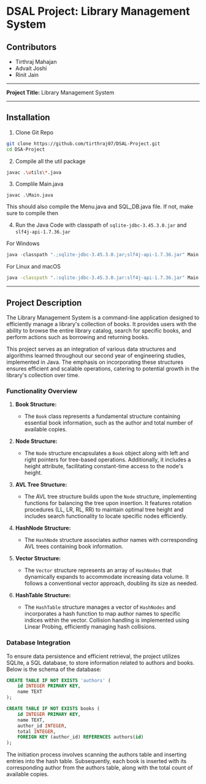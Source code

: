 # DSAL Project: Library Management System

## Contributors
- Tirthraj Mahajan
- Advait Joshi
- Rinit Jain

---

**Project Title:** Library Management System

---

## Installation

1. Clone Git Repo
```bash
git clone https://github.com/tirthraj07/DSAL-Project.git
cd DSA-Project
```

2. Compile all the util package
```bash
javac .\utils\*.java
```

3. Complile Main.java
```
javac .\Main.java
```
This should also compile the Menu.java and SQL_DB.java file. If not, make sure to compile then

4. Run the Java Code with classpath of `sqlite-jdbc-3.45.3.0.jar` and `slf4j-api-1.7.36.jar`  

For Windows
```powershell
java -classpath ".;sqlite-jdbc-3.45.3.0.jar;slf4j-api-1.7.36.jar" Main
```

For Linux and macOS
```bash
java -classpath ".:sqlite-jdbc-3.45.3.0.jar:slf4j-api-1.7.36.jar" Main
```
---

## Project Description

The Library Management System is a command-line application designed to efficiently manage a library's collection of books. It provides users with the ability to browse the entire library catalog, search for specific books, and perform actions such as borrowing and returning books.

This project serves as an integration of various data structures and algorithms learned throughout our second year of engineering studies, implemented in Java. The emphasis on incorporating these structures ensures efficient and scalable operations, catering to potential growth in the library's collection over time.

### Functionality Overview

1. **Book Structure:**
   - The `Book` class represents a fundamental structure containing essential book information, such as the author and total number of available copies.

2. **Node Structure:**
   - The `Node` structure encapsulates a `Book` object along with left and right pointers for tree-based operations. Additionally, it includes a height attribute, facilitating constant-time access to the node's height.

3. **AVL Tree Structure:**
   - The AVL tree structure builds upon the `Node` structure, implementing functions for balancing the tree upon insertion. It features rotation procedures (LL, LR, RL, RR) to maintain optimal tree height and includes search functionality to locate specific nodes efficiently.

4. **HashNode Structure:**
   - The `HashNode` structure associates author names with corresponding AVL trees containing book information.

5. **Vector Structure:**
   - The `Vector` structure represents an array of `HashNodes` that dynamically expands to accommodate increasing data volume. It follows a conventional vector approach, doubling its size as needed.

6. **HashTable Structure:**
   - The `HashTable` structure manages a vector of `HashNodes` and incorporates a hash function to map author names to specific indices within the vector. Collision handling is implemented using Linear Probing, efficiently managing hash collisions.

### Database Integration

To ensure data persistence and efficient retrieval, the project utilizes SQLite, a SQL database, to store information related to authors and books. Below is the schema of the database:

```sql
CREATE TABLE IF NOT EXISTS 'authors' (
    id INTEGER PRIMARY KEY, 
    name TEXT
);

CREATE TABLE IF NOT EXISTS books (
    id INTEGER PRIMARY KEY,
    name TEXT,
    author_id INTEGER,
    total INTEGER,
    FOREIGN KEY (author_id) REFERENCES authors(id)
);
```
The initiation process involves scanning the authors table and inserting entries into the hash table. Subsequently, each book is inserted with its corresponding author from the authors table, along with the total count of available copies.
